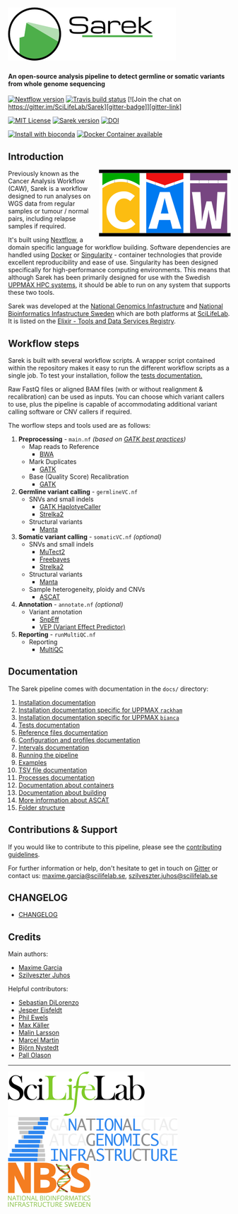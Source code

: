 # [![Sarek](https://raw.githubusercontent.com/SciLifeLab/Sarek/master/docs/images/Sarek_logo.png "Sarek")](http://opensource.scilifelab.se/projects/sarek/)

#### An open-source analysis pipeline to detect germline or somatic variants from whole genome sequencing

[![Nextflow version][nextflow-badge]][nextflow-link]
[![Travis build status][travis-badge]][travis-link]
[![Join the chat on https://gitter.im/SciLifeLab/Sarek][gitter-badge]][gitter-link]

[![MIT License][license-badge]][license-link]
[![Sarek version][version-badge]][version-link]
[![DOI][zenodo-badge]][zenodo-link]

[![Install with bioconda][bioconda-badge]][bioconda-link]
[![Docker Container available][docker-badge]][docker-link]

## Introduction

<img align="right" title="CAW" src="https://raw.githubusercontent.com/SciLifeLab/Sarek/master/docs/images/CAW_logo.png">

Previously known as the Cancer Analysis Workflow (CAW),
Sarek is a workflow designed to run analyses on WGS data from regular samples or tumour / normal pairs, including relapse samples if required.

It's built using [Nextflow][nextflow-link], a domain specific language for workflow building.
Software dependencies are handled using [Docker](https://www.docker.com) or [Singularity](http://singularity.lbl.gov) - container technologies that provide excellent reproducibility and ease of use.
Singularity has been designed specifically for high-performance computing environments.
This means that although Sarek has been primarily designed for use with the Swedish [UPPMAX HPC systems](https://www.uppmax.uu.se), it should be able to run on any system that supports these two tools.

Sarek was developed at the [National Genomics Infastructure][ngi-link] and [National Bioinformatics Infastructure Sweden][nbis-link] which are both platforms at [SciLifeLab][scilifelab-link].
It is listed on the [Elixir - Tools and Data Services Registry](https://bio.tools/Sarek).

## Workflow steps

Sarek is built with several workflow scripts.
A wrapper script contained within the repository makes it easy to run the different workflow scripts as a single job.
To test your installation, follow the [tests documentation.](https://github.com/SciLifeLab/Sarek/blob/master/docs/TESTS.md)

Raw FastQ files or aligned BAM files (with or without realignment & recalibration) can be used as inputs.
You can choose which variant callers to use, plus the pipeline is capable of accommodating additional variant calling software or CNV callers if required.

The worflow steps and tools used are as follows:

1. **Preprocessing** - `main.nf` _(based on [GATK best practices](https://software.broadinstitute.org/gatk/best-practices/))_
    * Map reads to Reference
        * [BWA](http://bio-bwa.sourceforge.net/)
    * Mark Duplicates
        * [GATK](https://github.com/broadinstitute/gatk)
    * Base (Quality Score) Recalibration
        * [GATK](https://github.com/broadinstitute/gatk)
2. **Germline variant calling** - `germlineVC.nf`
    * SNVs and small indels
        * [GATK HaplotyeCaller](https://github.com/broadinstitute/gatk)
        * [Strelka2](https://github.com/Illumina/strelka)
    * Structural variants
        * [Manta](https://github.com/Illumina/manta)
3. **Somatic variant calling** - `somaticVC.nf` _(optional)_
    * SNVs and small indels
        * [MuTect2](https://github.com/broadinstitute/gatk)
        * [Freebayes](https://github.com/ekg/freebayes)
        * [Strelka2](https://github.com/Illumina/strelka)
    * Structural variants
        * [Manta](https://github.com/Illumina/manta)
    * Sample heterogeneity, ploidy and CNVs
        * [ASCAT](https://github.com/Crick-CancerGenomics/ascat)
4. **Annotation** - `annotate.nf` _(optional)_
    * Variant annotation
        * [SnpEff](http://snpeff.sourceforge.net/)
        * [VEP (Variant Effect Predictor)](https://www.ensembl.org/info/docs/tools/vep/index.html)
5. **Reporting** - `runMultiQC.nf`
    * Reporting
        * [MultiQC](http://multiqc.info)

## Documentation

The Sarek pipeline comes with documentation in the `docs/` directory:

01. [Installation documentation](https://github.com/SciLifeLab/Sarek/blob/master/docs/INSTALL.md)
02. [Installation documentation specific for UPPMAX `rackham`](https://github.com/SciLifeLab/Sarek/blob/master/docs/INSTALL_RACKHAM.md)
03. [Installation documentation specific for UPPMAX `bianca`](https://github.com/SciLifeLab/Sarek/blob/master/docs/INSTALL_BIANCA.md)
04. [Tests documentation](https://github.com/SciLifeLab/Sarek/blob/master/docs/TESTS.md)
05. [Reference files documentation](https://github.com/SciLifeLab/Sarek/blob/master/docs/REFERENCES.md)
06. [Configuration and profiles documentation](https://github.com/SciLifeLab/Sarek/blob/master/docs/CONFIG.md)
07. [Intervals documentation](https://github.com/SciLifeLab/Sarek/blob/master/docs/INTERVALS.md)
08. [Running the pipeline](https://github.com/SciLifeLab/Sarek/blob/master/docs/USAGE.md)
09. [Examples](https://github.com/SciLifeLab/Sarek/blob/master/docs/USE_CASES.md)
10. [TSV file documentation](https://github.com/SciLifeLab/Sarek/blob/master/docs/TSV.md)
11. [Processes documentation](https://github.com/SciLifeLab/Sarek/blob/master/docs/PROCESS.md)
12. [Documentation about containers](https://github.com/SciLifeLab/Sarek/blob/master/docs/CONTAINERS.md)
13. [Documentation about building](https://github.com/SciLifeLab/Sarek/blob/master/docs/BUILD.md)
14. [More information about ASCAT](https://github.com/SciLifeLab/Sarek/blob/master/docs/ASCAT.md)
15. [Folder structure](https://github.com/SciLifeLab/Sarek/blob/master/docs/FOLDER.md)

## Contributions & Support

If you would like to contribute to this pipeline, please see the [contributing guidelines](https://github.com/SciLifeLab/Sarek/blob/master/.github/CONTRIBUTING.md).

For further information or help, don't hesitate to get in touch on [Gitter][gitter-link] or contact us: maxime.garcia@scilifelab.se, szilveszter.juhos@scilifelab.se

## CHANGELOG

- [CHANGELOG](https://github.com/SciLifeLab/Sarek/blob/master/CHANGELOG.md)

## Credits

Main authors:
* [Maxime Garcia](https://github.com/MaxUlysse)
* [Szilveszter Juhos](https://github.com/szilvajuhos)

Helpful contributors:
* [Sebastian DiLorenzo](https://github.com/Sebastian-D)
* [Jesper Eisfeldt](https://github.com/J35P312)
* [Phil Ewels](https://github.com/ewels)
* [Max Käller](https://github.com/gulfshores)
* [Malin Larsson](https://github.com/malinlarsson)
* [Marcel Martin](https://github.com/marcelm)
* [Björn Nystedt](https://github.com/bjornnystedt)
* [Pall Olason](https://github.com/pallolason)

--------------------------------------------------------------------------------

[![SciLifeLab](https://raw.githubusercontent.com/SciLifeLab/Sarek/master/docs/images/SciLifeLab_logo.png "SciLifeLab")][scilifelab-link]
[![NGI](https://raw.githubusercontent.com/SciLifeLab/Sarek/master/docs/images/NGI_logo.png "NGI")][ngi-link]
[![NBIS](https://raw.githubusercontent.com/SciLifeLab/Sarek/master/docs/images/NBIS_logo.png "NBIS")][nbis-link]

[bioconda-badge]:https://img.shields.io/badge/install%20with-bioconda-brightgreen.svg
[bioconda-link]:http://bioconda.github.io/
[docker-badge]: https://img.shields.io/docker/automated/maxulysse/sarek.svg
[docker-link]: https://hub.docker.com/r/maxulysse/sarek
[gitter-badge]: https://img.shields.io/badge/gitter-%20join%20chat%20%E2%86%92-4fb99a.svg
[gitter-link]: https://gitter.im/SciLifeLab/Sarek
[license-badge]: https://img.shields.io/github/license/SciLifeLab/Sarek.svg
[license-link]: https://github.com/SciLifeLab/Sarek/blob/master/LICENSE
[nbis-link]: https://www.nbis.se/
[nextflow-badge]: https://img.shields.io/badge/nextflow-%E2%89%A50.31.0-brightgreen.svg
[nextflow-link]: https://www.nextflow.io/
[ngi-link]: https://ngisweden.scilifelab.se/
[scilifelab-link]: https://www.scilifelab.se/
[travis-badge]: https://api.travis-ci.org/SciLifeLab/Sarek.svg
[travis-link]: https://travis-ci.org/SciLifeLab/Sarek
[version-badge]: https://img.shields.io/github/release/SciLifeLab/Sarek.svg
[version-link]: https://github.com/SciLifeLab/Sarek/releases/latest
[zenodo-badge]: https://zenodo.org/badge/54024046.svg
[zenodo-link]: https://zenodo.org/badge/latestdoi/54024046
